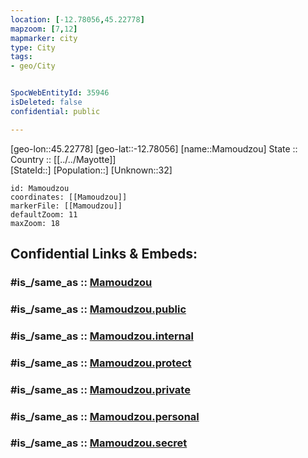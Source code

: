 ```yaml
---
location: [-12.78056,45.22778] 
mapzoom: [7,12] 
mapmarker: city 
type: City
tags:
- geo/City


SpocWebEntityId: 35946
isDeleted: false
confidential: public

---
```

[geo-lon::45.22778] 
[geo-lat::-12.78056] 
[name::Mamoudzou] 
State ::  
Country :: [[../../Mayotte]]  
[StateId::] 
[Population::] 
[Unknown::32] 


```leaflet
id: Mamoudzou
coordinates: [[Mamoudzou]] 
markerFile: [[Mamoudzou]] 
defaultZoom: 11 
maxZoom: 18
```


## Confidential Links & Embeds: 

### #is_/same_as :: [Mamoudzou](/_Standards/Earth/Continent/Africa/Africa~East/Mayotte/City/Mamoudzou.md) 

### #is_/same_as :: [Mamoudzou.public](/_public/Earth/Continent/Africa/Africa~East/Mayotte/City/Mamoudzou.public.md) 

### #is_/same_as :: [Mamoudzou.internal](/_internal/Earth/Continent/Africa/Africa~East/Mayotte/City/Mamoudzou.internal.md) 

### #is_/same_as :: [Mamoudzou.protect](/_protect/Earth/Continent/Africa/Africa~East/Mayotte/City/Mamoudzou.protect.md) 

### #is_/same_as :: [Mamoudzou.private](/_private/Earth/Continent/Africa/Africa~East/Mayotte/City/Mamoudzou.private.md) 

### #is_/same_as :: [Mamoudzou.personal](/_personal/Earth/Continent/Africa/Africa~East/Mayotte/City/Mamoudzou.personal.md) 

### #is_/same_as :: [Mamoudzou.secret](/_secret/Earth/Continent/Africa/Africa~East/Mayotte/City/Mamoudzou.secret.md)


